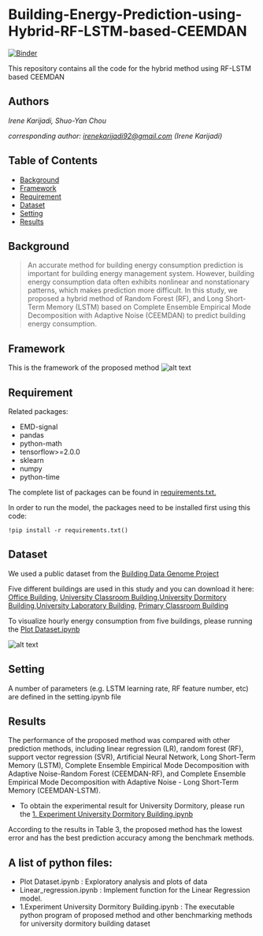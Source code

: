 # Building-Energy-Prediction-using-Hybrid-RF-LSTM-based-CEEMDAN 
 [![Binder](https://mybinder.org/badge_logo.svg)](https://mybinder.org/v2/gh/irenekarijadi/Building-Energy-Prediction-using-Hybrid-RF-LSTM-based-CEEMDAN/HEAD)

This repository contains all the code for the hybrid method using RF-LSTM based CEEMDAN

## Authors
*Irene Karijadi, Shuo-Yan Chou*

*corresponding author: irenekarijadi92@gmail.com (Irene Karijadi)*

## Table of Contents

* [Background](#Background) 
* [Framework](#Framework) 
* [Requirement](#Requirement) 
* [Dataset](#Dataset) 
* [Setting](#Setting)
* [Results](#Results)


## Background

> An accurate method for building energy consumption prediction is important for building energy management system. However, building energy consumption data often exhibits nonlinear and nonstationary patterns, which makes prediction more difficult. In this study, we proposed a hybrid method of Random Forest (RF), and Long Short-Term Memory (LSTM) based on Complete Ensemble Empirical Mode Decomposition with Adaptive Noise (CEEMDAN) to predict building energy consumption.


## Framework
This is the framework of the proposed method
![alt text](https://github.com/irenekarijadi/Building-Energy-Prediction-using-Hybrid-RF-LSTM-based-CEEMDAN/blob/main/Framework.png)

## Requirement
Related packages:

* EMD-signal
* pandas
* python-math
* tensorflow>=2.0.0
* sklearn
* numpy
* python-time


The complete list of packages can be found in [requirements.txt.](https://github.com/irenekarijadi/Building-Energy-Prediction-using-Hybrid-RF-LSTM-based-CEEMDAN/blob/v1/requirements.txt)

In order to run the model, the packages need to be installed first using this code:


`!pip install -r requirements.txt()`


## Dataset

We used a public dataset from the [Building Data Genome Project](https://www.google.com/search?q=building+data+genome+project&oq=Building+Data+Genome+Project&aqs=chrome.0.35i39j69i59l2j69i64j69i59j69i60l3.558j0j7&sourceid=chrome&ie=UTF-8) 


Five different buildings are used in this study and you can download it here:
[Office Building](https://github.com/irenekarijadi/Building-Energy-Prediction-using-Hybrid-RF-LSTM-based-CEEMDAN/blob/v1/data%20of%20Office_Abigail.csv), [University Classroom Building](https://github.com/irenekarijadi/Building-Energy-Prediction-using-Hybrid-RF-LSTM-based-CEEMDAN/blob/v1/data%20of%20UnivClass_Abby.csv),[University Dormitory Building](https://github.com/irenekarijadi/Building-Energy-Prediction-using-Hybrid-RF-LSTM-based-CEEMDAN/blob/v1/data%20of%20UnivDorm_Prince.csv),[University Laboratory Building](https://github.com/irenekarijadi/Building-Energy-Prediction-using-Hybrid-RF-LSTM-based-CEEMDAN/blob/v1/2.%20Experiment%20University%20Laboratory.ipynb), [Primary Classroom Building](https://github.com/irenekarijadi/Building-Energy-Prediction-using-Hybrid-RF-LSTM-based-CEEMDAN/blob/v1/5.%20Experiment%20Primary%20Classroom%20Building.ipynb)

To visualize hourly energy consumption from five buildings, please  running the [Plot Dataset.ipynb](https://github.com/irenekarijadi/Building-Energy-Prediction-using-Hybrid-RF-LSTM-based-CEEMDAN/blob/main/Plot%20Dataset.ipynb)

![alt text](https://github.com/irenekarijadi/Building-Energy-Prediction-using-Hybrid-RF-LSTM-based-CEEMDAN/blob/main/hourly%20energy%20consumption%20from%20five%20buildings.png)


## Setting
A number of parameters (e.g. LSTM learning rate, RF feature number, etc) are defined in the setting.ipynb file

## Results

The performance of the proposed method was compared with other prediction methods, including linear regression (LR), random forest (RF), support vector regression (SVR), Artificial Neural Network, Long Short-Term Memory (LSTM), Complete Ensemble Empirical Mode Decomposition with Adaptive Noise-Random Forest (CEEMDAN-RF), and Complete Ensemble Empirical Mode Decomposition with Adaptive Noise - Long Short-Term Memory (CEEMDAN-LSTM). 


* To obtain the experimental result for University Dormitory, please run the [1. Experiment University Dormitory Building.ipynb](https://github.com/irenekarijadi/Building-Energy-Prediction-using-Hybrid-RF-LSTM-based-CEEMDAN/blob/main/1.%20Experiment%20University%20Dormitory%20Building.ipynb)


According to the results in Table 3, the proposed method has the lowest error and has the best prediction accuracy among the benchmark methods.


## A list of python files:

* Plot Dataset.ipynb : Exploratory analysis and plots of data
* Linear_regression.ipynb : Implement function for the Linear Regression model. 
* 1.Experiment University Dormitory Building.ipynb : The executable python program of proposed method and other benchmarking methods for university dormitory building dataset

